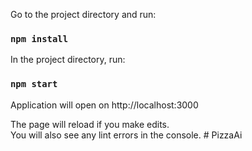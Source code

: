 Go to the project directory and run:

### `npm install`

In the project directory, run:

### `npm start`

Application will open on http://localhost:3000

The page will reload if you make edits.<br>
You will also see any lint errors in the console.
#   P i z z a A i  
 